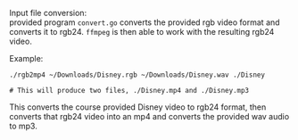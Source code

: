 Input file conversion:  
provided program `convert.go` converts the provided rgb video format and
converts it to rgb24. `ffmpeg` is then able to work with the resulting rgb24
video.

Example:
```
./rgb2mp4 ~/Downloads/Disney.rgb ~/Downloads/Disney.wav ./Disney

# This will produce two files, ./Disney.mp4 and ./Disney.mp3
```
This converts the course provided Disney video to rgb24 format, then converts
that rgb24 video into an mp4 and converts the provided wav audio to mp3.
